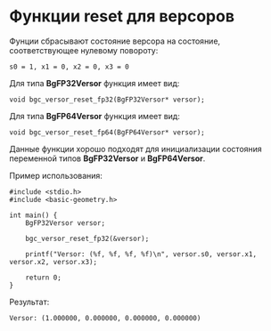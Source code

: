 # Функции reset для версоров

Фунции сбрасывают состояние версора на состояние, соответствующее нулевому
повороту:

    s0 = 1, x1 = 0, x2 = 0, x3 = 0

Для типа **BgFP32Versor** функция имеет вид:

    void bgc_versor_reset_fp32(BgFP32Versor* versor);

Для типа **BgFP64Versor** функция имеет вид:

    void bgc_versor_reset_fp64(BgFP64Versor* versor);

Данные функции хорошо подходят для инициализации состояния переменной типов
**BgFP32Versor** и **BgFP64Versor**.

Пример использования:

    #include <stdio.h>
    #include <basic-geometry.h>

    int main() {
        BgFP32Versor versor;

        bgc_versor_reset_fp32(&versor);

        printf("Versor: (%f, %f, %f, %f)\n", versor.s0, versor.x1, versor.x2, versor.x3);

        return 0;
    }

Результат:

    Versor: (1.000000, 0.000000, 0.000000, 0.000000)

